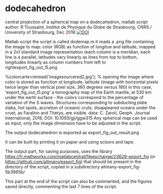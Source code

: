 # dodecahedron
central projection of a spherical map on a dodecahedron, matlab script
author: R Toussaint, Institut de Physique du Globe de Strasbourg, CNRS / University of Strasbourg, Dec 2018
[![DOI](https://zenodo.org/badge/163993570.svg)](https://zenodo.org/badge/latestdoi/163993570)

Matlab script
the script is called dodemap.m
it reads a .png file containing the image to map: color (RGB) as function of longitue and latitude, mapped in a 2x1 standard image representation
(each column is a meridian, each line is a parallel, latitudes vary linearly as lines from top to bottom, longitudes linearly as column numbers from left to rightexport_fig_out_l5.png

%colorcarte=imread('imagesourcered2.jpg'); % opening the image where color is stored as function ot longitude, latitude (image with horizontal pixels twice larger than vertical pixel size, 360 degrees versus 180)
in this case, 'export_fig_out_l5.png'
a tomography map of the Earth mantle, at 530 km under the earth surface - the colors correspond to the percentage of variation of the S waves.
Structures corresponding to subducting plate slabs, hot spots, accretion of oceanic cruts, disappeared oceans under the crust, as Farallon and Thetys, 
are visible. data: C. Zaroli, Geoph. Journal International, 2016, DOI: 10.1093/gji/ggw315
Any spherical map can be used as input, only the image dimension have to be adjusted in the script.

The output dodecahedron is exported as export_fig_out_result.png

It can be built by printing it on paper and using scisors and tape.

The output part, for saving purposes, uses the library  https://fr.mathworks.com/matlabcentral/fileexchange/23629-export_fig
(or https://github.com/altmany/export_fig)
that should be present in the directory of the script, copied in a subdirectory altmany-export_fig-5b3965b/

This part at the end of the script can also be commented, and the figures saved directly, commenting the last 7 lines of the script.


